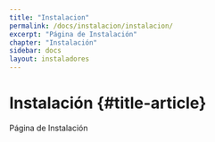```yaml
---
title: "Instalacion"
permalink: /docs/instalacion/instalacion/
excerpt: "Página de Instalación"
chapter: "Instalación" 
sidebar: docs
layout: instaladores
---
```


# Instalación {#title-article}

Página de Instalación
